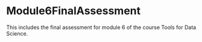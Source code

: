 # Module6FinalAssessment
This includes the final assessment for module 6 of the course Tools for Data Science.
